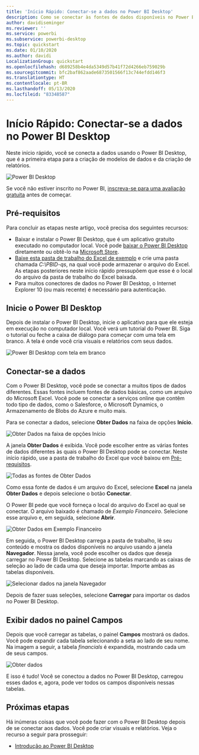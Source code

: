 ```yaml
---
title: 'Início Rápido: Conectar-se a dados no Power BI Desktop'
description: Como se conectar às fontes de dados disponíveis no Power BI Desktop
author: davidiseminger
ms.reviewer: ''
ms.service: powerbi
ms.subservice: powerbi-desktop
ms.topic: quickstart
ms.date: 01/10/2020
ms.author: davidi
LocalizationGroup: quickstart
ms.openlocfilehash: d689258b4e4da5349d57b41f72d4266eb759029b
ms.sourcegitcommit: bfc2baf862aade6873501566f13c744efdd146f3
ms.translationtype: HT
ms.contentlocale: pt-BR
ms.lasthandoff: 05/13/2020
ms.locfileid: "83348587"
---
```

# <a name="quickstart-connect-to-data-in-power-bi-desktop"></a>Início Rápido: Conectar-se a dados no Power BI Desktop

Neste início rápido, você se conecta a dados usando o Power BI Desktop, que é a primeira etapa para a criação de modelos de dados e da criação de relatórios.

![Power BI Desktop](media/desktop-what-is-desktop/what-is-desktop_01.png)

Se você não estiver inscrito no Power BI, [inscreva-se para uma avaliação gratuita](https://app.powerbi.com/signupredirect?pbi_source=web) antes de começar.

## <a name="prerequisites"></a>Pré-requisitos

Para concluir as etapas neste artigo, você precisa dos seguintes recursos:

* Baixar e instalar o Power BI Desktop, que é um aplicativo gratuito executado no computador local. Você pode [baixar o Power BI Desktop](https://powerbi.microsoft.com/desktop) diretamente ou obtê-lo na [Microsoft Store](https://aka.ms/pbidesktopstore).
* [Baixe esta pasta de trabalho do Excel de exemplo](https://go.microsoft.com/fwlink/?LinkID=521962) e crie uma pasta chamada *C:\PBID-qs*, na qual você pode armazenar o arquivo do Excel. As etapas posteriores neste início rápido pressupõem que esse é o local do arquivo da pasta de trabalho do Excel baixada.
* Para muitos conectores de dados no Power BI Desktop, o Internet Explorer 10 (ou mais recente) é necessário para autenticação.

## <a name="launch-power-bi-desktop"></a>Inicie o Power BI Desktop

Depois de instalar o Power BI Desktop, inicie o aplicativo para que ele esteja em execução no computador local. Você verá um tutorial do Power BI. Siga o tutorial ou feche a caixa de diálogo para começar com uma tela em branco. A tela é onde você cria visuais e relatórios com seus dados.

![Power BI Desktop com tela em branco](media/desktop-quickstart-connect-to-data/qs-connect-data_01.png)

## <a name="connect-to-data"></a>Conectar-se a dados

Com o Power BI Desktop, você pode se conectar a muitos tipos de dados diferentes. Essas fontes incluem fontes de dados básicas, como um arquivo do Microsoft Excel. Você pode se conectar a serviços online que contêm todo tipo de dados, como o Salesforce, o Microsoft Dynamics, o Armazenamento de Blobs do Azure e muito mais.

Para se conectar a dados, selecione **Obter Dados** na faixa de opções **Início**.

![Obter Dados na faixa de opções Início](media/desktop-quickstart-connect-to-data/qs-connect-data_02.png)

A janela **Obter Dados** é exibida. Você pode escolher entre as várias fontes de dados diferentes às quais o Power BI Desktop pode se conectar. Neste início rápido, use a pasta de trabalho do Excel que você baixou em [Pré-requisitos](#prerequisites).

![Todas as fontes de Obter Dados](media/desktop-quickstart-connect-to-data/qs-connect-data_03.png)

Como essa fonte de dados é um arquivo do Excel, selecione **Excel** na janela **Obter Dados** e depois selecione o botão **Conectar**.

O Power BI pede que você forneça o local do arquivo do Excel ao qual se conectar. O arquivo baixado é chamado de *Exemplo Financeiro*. Selecione esse arquivo e, em seguida, selecione **Abrir**.

![Obter Dados em Exemplo Financeiro](media/desktop-quickstart-connect-to-data/qs-connect-data_04.png)

Em seguida, o Power BI Desktop carrega a pasta de trabalho, lê seu conteúdo e mostra os dados disponíveis no arquivo usando a janela **Navegador**. Nessa janela, você pode escolher os dados que deseja carregar no Power BI Desktop. Selecione as tabelas marcando as caixas de seleção ao lado de cada uma que deseja importar. Importe ambas as tabelas disponíveis.

![Selecionar dados na janela Navegador](media/desktop-quickstart-connect-to-data/qs-connect-data_05.png)

Depois de fazer suas seleções, selecione **Carregar** para importar os dados no Power BI Desktop.

## <a name="view-data-in-the-fields-pane"></a>Exibir dados no painel Campos

Depois que você carregar as tabelas, o painel **Campos** mostrará os dados. Você pode expandir cada tabela selecionando a seta ao lado de seu nome. Na imagem a seguir, a tabela *financials* é expandida, mostrando cada um de seus campos.

![Obter dados](media/desktop-quickstart-connect-to-data/qs-connect-data_06.png)

E isso é tudo! Você se conectou a dados no Power BI Desktop, carregou esses dados e, agora, pode ver todos os campos disponíveis nessas tabelas.

## <a name="next-steps"></a>Próximas etapas

Há inúmeras coisas que você pode fazer com o Power BI Desktop depois de se conectar aos dados. Você pode criar visuais e relatórios. Veja o recurso a seguir para prosseguir:

* [Introdução ao Power BI Desktop](../fundamentals/desktop-getting-started.md)
